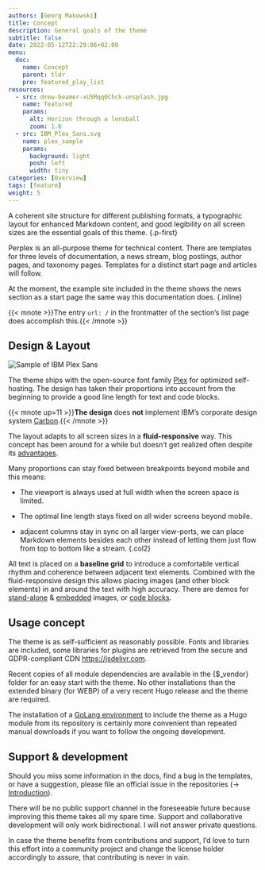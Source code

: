 ```yaml
---
authors: [Georg Makowski]
title: Concept
description: General goals of the theme
subtitle: false
date: 2022-05-12T22:29:06+02:00
menu:
  doc:
    name: Concept
    parent: tldr
    pre: featured_play_list
resources:
  - src: drew-beamer-xU5Mqq0Chck-unsplash.jpg
    name: featured
    params:
      alt: Horizon through a lensball
      zoom: 1.6
  - src: IBM_Plex_Sans.svg
    name: plex_sample
    params:
      background: light
      posh: left
      width: tiny
categories: [Overview]
tags: [feature]
weight: 5
---
```


A coherent site structure for different publishing formats, a typographic layout for enhanced Markdown content, and good legibility on all screen sizes are the essential goals of this theme.
{.p-first} <!--more-->

Perplex is an all-purpose theme for technical content. There are templates for three levels of documentation, a news stream, blog postings, author pages, and taxonomy pages. Templates for a distinct start page and articles will follow.

At the moment, the example site included in the theme shows the news section as a start page the same way this documentation does.
{.inline}

{{< mnote >}}The entry `url: /` in the frontmatter of the section’s list page does accomplish this.{{< /mnote >}}

## Design & Layout

![Sample of IBM Plex Sans](plex_sample)

The theme ships with the open-source font family [Plex](https://www.ibm.com/plex/) for optimized self-hosting. The design has taken their proportions into account from the beginning to provide a good line length for text and code blocks.

{{< mnote up=11 >}}**The design** does **not** implement IBM’s corporate design system [Carbon](https://carbondesignsystem.com/).{{< /mnote >}}

The layout adapts to all screen sizes in a **fluid-responsive** way. This concept has been around for a while but doesn’t get realized often despite its [advantages](/blog/accessibility-of-fluid-typography).

Many proportions can stay fixed between breakpoints beyond mobile and this means:

- The viewport is always used at full width when the screen space is limited.

- The optimal line length stays fixed on all wider screens beyond mobile.

- adjacent columns stay in sync on all larger view-ports, we can place Markdown elements besides each other instead of letting them just flow from top to bottom like a stream.
{.col2}

All text is placed on a **baseline grid** to introduce a comfortable vertical rhythm and coherence between adjacent text elements. Combined with the fluid-responsive design this allows placing images (and other block elements) in and around the text with high accuracy. There are demos for [stand-alone](/blog/image/standalone) & [embedded](/blog/image/embed) images, or [code blocks](/blog/codelayout).

## Usage concept

The theme is as self-sufficient as reasonably possible. Fonts and libraries are included, some libraries for plugins are retrieved from the secure and GDPR-compliant CDN <https://jsdelivr.com>.

Recent copies of all module dependencies are available in the {$_vendor} folder for an easy start with the theme. No other installations than the extended binary (for WEBP) of a very recent Hugo release and the theme are required. 

The installation of a [GoLang environment](https://go.dev/dl/) to include the theme as a Hugo module from its repository is certainly more convenient than repeated manual downloads if you want to follow the ongoing development.

## Support & development

Should you miss some information in the docs, find a bug in the templates, or have a suggestion, please file an official issue in the repositories (&rightarrow; [Introduction](https://perplex.desider.at/doc/intro/perplex#in-case-of-problems)).

There will be no public support channel in the foreseeable future because improving this theme takes all my spare time. Support and collaborative development will only work bidirectional. I will not answer private questions.

In case the theme benefits from contributions and support, I’d love to turn this effort into a community project and change the license holder accordingly to assure, that contributing is never in vain.
